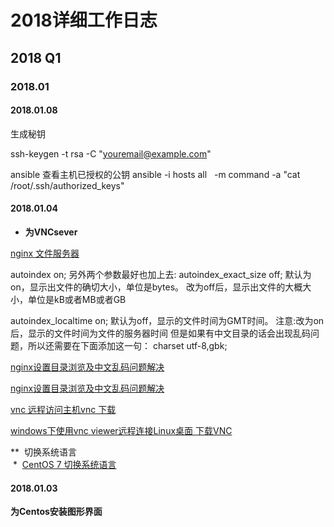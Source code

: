 # 2018详细工作日志







## 2018  Q1  



### 2018.01 



#### 2018.01.08

生成秘钥

ssh-keygen -t rsa -C "youremail@example.com"

ansible 查看主机已授权的公钥
ansible -i hosts all   -m  command  -a "cat /root/.ssh/authorized_keys"




#### 2018.01.04 

* **为VNCsever**
 
 [nginx 文件服务器](http://blog.51cto.com/shower/1887206)
 
 
 autoindex on;
另外两个参数最好也加上去:
autoindex_exact_size off;
默认为on，显示出文件的确切大小，单位是bytes。
改为off后，显示出文件的大概大小，单位是kB或者MB或者GB

autoindex_localtime on;
默认为off，显示的文件时间为GMT时间。
注意:改为on后，显示的文件时间为文件的服务器时间
但是如果有中文目录的话会出现乱码问题，所以还需要在下面添加这一句：
charset utf-8,gbk;

 [nginx设置目录浏览及中文乱码问题解决](https://wangheng.org/nginx-set-directory-browsing-and-solve-the-problem-of-chinese-garbled.html)
 
 [nginx设置目录浏览及中文乱码问题解决](http://blog.csdn.net/w657395940/article/details/50241771)
 
 
 [vnc 远程访问主机vnc 下载](http://www.ihacksoft.com/vnc-realvnc-5.html)
 
 
 [windows下使用vnc viewer远程连接Linux桌面 ](http://blog.51cto.com/nameyjj/582965)
 [下载VNC](https://pan.baidu.com/share/link?shareid=405018&uk=321447710&errno=0&errmsg=Auth%20Login%20Sucess&&bduss=&ssnerror=0&traceid=)
 
 **  切换系统语言   
  *  [CentOS 7 切换系统语言](https://www.yanning.wang/archives/244.html)
 
 


#### 2018.01.03 

**为Centos安装图形界面**



